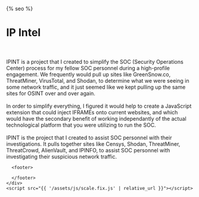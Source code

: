 <html lang="{{ site.lang | default: "en-US" }}">
  <head>
    <meta charset="utf-8">
    <meta http-equiv="X-UA-Compatible" content="chrome=1">

{% seo %}
    <meta name="viewport" content="width=device-width">
    <!--[if lt IE 9]>
    <script src="//html5shiv.googlecode.com/svn/trunk/html5.js"></script>
    <![endif]-->
  </head>
  <body>
    <div class="wrapper">
        <h1>IP Intel</h1>
        <br /><br />
        IPINT is a project that I created to simplify the SOC (Security Operations Center) process for my fellow SOC personnel during a high-profile engagement.  We frequently would pull up sites like GreenSnow.co, ThreatMiner, VirusTotal, and Shodan, to determine what we were seeing in some network traffic, and it just seemed like we kept pulling up the same sites for OSINT over and over again. <br /><br />
        In order to simplify everything, I figured it would help to create a JavaScript extension that could inject IFRAMEs onto current websites, and which would have the secondary benefit of working independantly of the actual technological platform that you were utilizing to run the SOC.<br /><br />
        IPINT is the project that I created to assist SOC personnel with their investigations.  It pulls together sites like Censys, Shodan, ThreatMiner, ThreatCrowd, AlienVault, and IPINFO, to assist SOC personnel with investigating their suspicious network traffic.
      
      <footer>

      </footer>
    </div>
    <script src="{{ '/assets/js/scale.fix.js' | relative_url }}"></script>

  </body>
</html>
